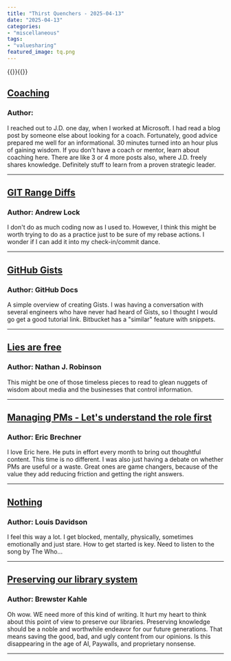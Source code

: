 ```yaml
---
title: "Thirst Quenchers - 2025-04-13"
date: "2025-04-13"
categories:
- "miscellaneous"
tags:
- "valuesharing"
featured_image: tq.png
---
```

{{<featuredimage>}}{{</featuredimage>}}

## [Coaching](https://jdmeier.com/what-is-coaching/)

### Author: 

 I reached out to J.D. one day, when I worked at Microsoft. I had read a blog post by someone else about looking for a coach. Fortunately, good advice prepared me well for an informational. 30 minutes turned into an hour plus of gaining wisdom. If you don't have a coach or mentor, learn about coaching here. There are like 3 or 4 more posts also, where J.D. freely shares knowledge. Definitely stuff to learn from a proven strategic leader.

***

 ## [GIT Range Diffs](https://andrewlock.net/verifiying-tricky-git-rebases-with-range-diffs/)

### Author: Andrew Lock

 I don't do as much coding now as I used to. However, I think this might be worth trying to do as a practice just to be sure of my rebase actions. I wonder if I can add it into my check-in/commit dance.

***

 ## [GitHub Gists](https://docs.github.com/en/get-started/writing-on-github/editing-and-sharing-content-with-gists/creating-gists)

### Author: GitHub Docs

 A simple overview of creating Gists. I was having a conversation with several engineers who have never had heard of Gists, so I thought I would go get a good tutorial link. Bitbucket has a "similar" feature with snippets.

***

 ## [Lies are free](https://www.currentaffairs.org/news/2020/08/the-truth-is-paywalled-but-the-lies-are-free)

### Author: Nathan J. Robinson

 This might be one of those timeless pieces to read to glean nuggets of wisdom about media and the businesses that control information. 

***

 ## [Managing PMs - Let's understand the role first](https://imwrightshardcode.com/2025/04/managing-pms/)

### Author: Eric Brechner

 I love Eric here. He puts in effort every month to bring out thoughtful content. This time is no different. I was also just having a debate on whether PMs are useful or a waste. Great ones are game changers, because of the value they add reducing friction and getting the right answers. 

***

 ## [Nothing](https://www.red-gate.com/simple-talk/opinion/editorials/having-no-idea-where-to-start/)

### Author: Louis Davidson

 I feel this way a lot. I get blocked, mentally, physically, sometimes emotionally and just stare. How to get started is key. Need to listen to the song by The Who...

***

 ## [Preserving our library system](https://blog.archive.org/2025/04/07/vanishing-culture-preserving-the-library-system/)

### Author: Brewster Kahle

 Oh wow. WE need more of this kind of writing. It hurt my heart to think about this point of view to preserve our libraries. Preserving knowledge should be a noble and worthwhile endeavor for our future generations. That means saving the good, bad, and ugly content from our opinions. Is this disappearing in the age of AI, Paywalls, and proprietary nonsense.

***

